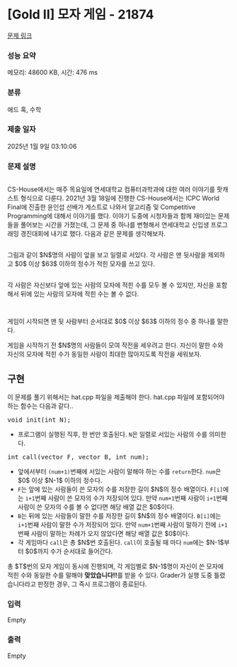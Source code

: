 # [Gold II] 모자 게임 - 21874 

[문제 링크](https://www.acmicpc.net/problem/21874) 

### 성능 요약

메모리: 48600 KB, 시간: 476 ms

### 분류

애드 혹, 수학

### 제출 일자

2025년 1월 9일 03:10:06

### 문제 설명

<p style="text-align: center;"><img alt="" src="https://upload.acmicpc.net/49ef4c39-5833-4ed7-8e40-8a883161e659/-/preview/"></p>

<p>CS-House에서는 매주 목요일에 연세대학교 컴퓨터과학과에 대한 여러 이야기를 팟캐스트 형식으로 다룬다. 2021년 3월 18일에 진행한 CS-House에서는 ICPC World Final에 진출한 윤인섭 선배가 게스트로 나와서 알고리즘 및 Competitive Programming에 대해서 이야기를 했다. 이야기 도중에 시청자들과 함께 재미있는 문제들을 풀어보는 시간을 가졌는데, 그 문제 중 하나를 변형해서 연세대학교 신입생 프로그래밍 경진대회에 내기로 했다. 다음과 같은 문제를 생각해보자.</p>

<p style="text-align: center;"><img alt="" src="https://upload.acmicpc.net/6d1c64a8-c896-46d6-8d2d-300ed8efa697/-/preview/"></p>

<p>그림과 같이 $N$명의 사람이 앞을 보고 일렬로 서있다. 각 사람은 맨 뒷사람을 제외하고 $0$ 이상 $63$ 이하의 정수가 적힌 모자를 쓰고 있다.</p>

<p style="text-align: center;"><img alt="" src="https://upload.acmicpc.net/6aa76f61-ae82-4fb4-87fe-715b515a0088/-/preview/"></p>

<p>각 사람은 자신보다 앞에 있는 사람의 모자에 적힌 수를 모두 볼 수 있지만, 자신을 포함해서 뒤에 있는 사람의 모자에 적힌 수는 볼 수 없다.</p>

<p style="text-align: center;"><img alt="" src="https://upload.acmicpc.net/16cbd0ee-12c7-439e-97e3-40f48af48263/-/preview/"></p>

<p style="text-align: center;"><img alt="" src="https://upload.acmicpc.net/6b3f821c-cf4f-40e1-8619-aa06ca586aa1/-/preview/"></p>

<p>게임이 시작되면 맨 뒷 사람부터 순서대로 $0$ 이상 $63$ 이하의 정수 중 하나를 말한다.</p>

<p>게임을 시작하기 전 $N$명의 사람들이 모여 작전을 세우려고 한다. 자신이 말한 수와 자신의 모자에 적힌 수가 동일한 사람이 최대한 많아지도록 작전을 세워보자.</p>

<div class="headline">
<h2>구현</h2>
</div>

<p>이 문제를 풀기 위해서는 hat.cpp 파일을 제출해야 한다. hat.cpp 파일에 포함되어야 하는 함수는 다음과 같다..</p>

<pre>void init(int N);</pre>

<ul>
	<li>프로그램이 실행된 직후, 한 번만 호출된다. <code>N</code>은 일렬로 서있는 사람의 수를 의미한다.</li>
</ul>

<pre>int call(vector<int> F, vector<int> B, int num);</pre>

<ul>
	<li>앞에서부터 <code>(num+1)</code>번째에 서있는 사람이 말해야 하는 수를 <code>return</code>한다. <code>num</code>은 $0$ 이상 $N-1$ 이하의 정수다.</li>
	<li><code>F</code>는 앞에 있는 사람들이 쓴 모자의 수를 저장한 길이 $N$의 정수 배열이다. <code>F[i]</code>에는 <code>i+1</code>번째 사람이 쓴 모자의 수가 저장되어 있다. 만약 <code>num+1</code>번째 사람이 <code>i+1</code>번째 사람이 쓴 모자의 수를 볼 수 없다면 해당 배열 값은 $0$이다.</li>
	<li><code>B</code>는 뒤에 있는 사람들이 말한 수를 저장한 길이 $N$의 정수 배열이다. <code>B[i]</code>에는 <code>i+1</code>번째 사람이 말한 수가 저장되어 있다. 만약 <code>num+1</code>번째 사람이 말하기 전에 <code>i+1</code>번째 사람이 말하는 차례가 오지 않았다면 해당 배열 값은 $0$이다.</li>
	<li>각 게임마다 <code>call</code>은 총 $N$번 호출된다. <code>call</code>이 호출될 때 마다 <code>num</code>에는 $N-1$부터 $0$까지 수가 순서대로 들어간다.</li>
</ul>

<p>총 $T$번의 모자 게임이 동시에 진행되며, 각 게임별로 $N-1$명이 자신이 쓴 모자에 적힌 수와 동일한 수를 말해야 <strong><span class="result-ac">맞았습니다!!</span></strong>를 받을 수 있다. Grader가 실행 도중 <span class="result-wa">틀렸습니다</span>라고 판정한 경우, 그 즉시 프로그램이 종료된다.</p>

### 입력 

 Empty

### 출력 

 Empty

